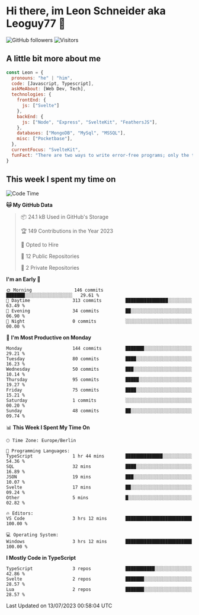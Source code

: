 # Hi there, im Leon Schneider aka Leoguy77 👋

![GitHub followers](https://img.shields.io/github/followers/leoguy77.svg?style=social&label=Followers) ![Visitors](https://visitor-badge.glitch.me/badge?page_id=leoguy77.leoguy77)

## A little bit more about me

```javascript
const Leon = {
  pronouns: "he" | "him",
  code: [Javascript, Typescript],
  askMeAbout: [Web Dev, Tech],
  technologies: {
    frontEnd: {
      js: ["Svelte"]
    },
    backEnd: {
      js: ["Node", "Express", "SvelteKit", "FeathersJS"],
    },
    databases: ["MongoDB", "MySql", "MSSQL"],
    misc: ["Pocketbase"],
  },
  currentFocus: "SvelteKit",
  funFact: "There are two ways to write error-free programs; only the third one works"
}
```

## This week I spent my time on

<!--START_SECTION:waka-->
![Code Time](http://img.shields.io/badge/Code%20Time-86%20hrs%2016%20mins-blue)

**🐱 My GitHub Data** 

> 📦 24.1 kB Used in GitHub's Storage 
 > 
> 🏆 149 Contributions in the Year 2023
 > 
> 💼 Opted to Hire
 > 
> 📜 12 Public Repositories 
 > 
> 🔑 2 Private Repositories 
 > 
**I'm an Early 🐤** 

```text
🌞 Morning                146 commits         ███████░░░░░░░░░░░░░░░░░░   29.61 % 
🌆 Daytime                313 commits         ████████████████░░░░░░░░░   63.49 % 
🌃 Evening                34 commits          ██░░░░░░░░░░░░░░░░░░░░░░░   06.90 % 
🌙 Night                  0 commits           ░░░░░░░░░░░░░░░░░░░░░░░░░   00.00 % 
```
📅 **I'm Most Productive on Monday** 

```text
Monday                   144 commits         ███████░░░░░░░░░░░░░░░░░░   29.21 % 
Tuesday                  80 commits          ████░░░░░░░░░░░░░░░░░░░░░   16.23 % 
Wednesday                50 commits          ███░░░░░░░░░░░░░░░░░░░░░░   10.14 % 
Thursday                 95 commits          █████░░░░░░░░░░░░░░░░░░░░   19.27 % 
Friday                   75 commits          ████░░░░░░░░░░░░░░░░░░░░░   15.21 % 
Saturday                 1 commits           ░░░░░░░░░░░░░░░░░░░░░░░░░   00.20 % 
Sunday                   48 commits          ██░░░░░░░░░░░░░░░░░░░░░░░   09.74 % 
```


📊 **This Week I Spent My Time On** 

```text
🕑︎ Time Zone: Europe/Berlin

💬 Programming Languages: 
TypeScript               1 hr 44 mins        ██████████████░░░░░░░░░░░   54.36 % 
SQL                      32 mins             ████░░░░░░░░░░░░░░░░░░░░░   16.89 % 
JSON                     19 mins             ███░░░░░░░░░░░░░░░░░░░░░░   10.07 % 
Svelte                   17 mins             ██░░░░░░░░░░░░░░░░░░░░░░░   09.24 % 
Other                    5 mins              █░░░░░░░░░░░░░░░░░░░░░░░░   02.82 % 

🔥 Editors: 
VS Code                  3 hrs 12 mins       █████████████████████████   100.00 % 

💻 Operating System: 
Windows                  3 hrs 12 mins       █████████████████████████   100.00 % 
```

**I Mostly Code in TypeScript** 

```text
TypeScript               3 repos             ███████████░░░░░░░░░░░░░░   42.86 % 
Svelte                   2 repos             ███████░░░░░░░░░░░░░░░░░░   28.57 % 
Lua                      2 repos             ███████░░░░░░░░░░░░░░░░░░   28.57 % 
```




 Last Updated on 13/07/2023 00:58:04 UTC
<!--END_SECTION:waka-->
